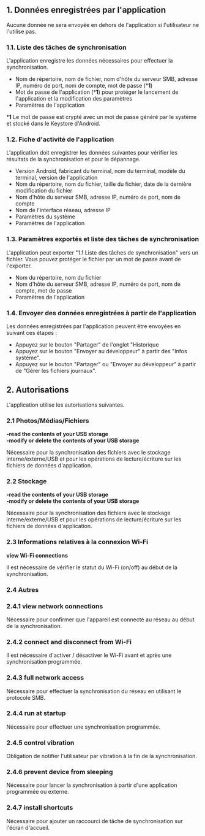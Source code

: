 ## 1. Données enregistrées par l'application

Aucune donnée ne sera envoyée en dehors de l'application si l'utilisateur ne l'utilise pas.

### 1.1. Liste des tâches de synchronisation

L'application enregistre les données nécessaires pour effectuer la synchronisation.

- Nom de répertoire, nom de fichier, nom d'hôte du serveur SMB, adresse IP, numéro de port, nom de compte, mot de passe (***1**)
- Mot de passe de l'application (***1**) pour protéger le lancement de l'application et la modification des paramètres
- Paramètres de l'application

***1** Le mot de passe est crypté avec un mot de passe généré par le système et stocké dans le Keystore d'Android.

### 1.2. Fiche d'activité de l'application

L'application doit enregistrer les données suivantes pour vérifier les résultats de la synchronisation et pour le dépannage.
- Version Android, fabricant du terminal, nom du terminal, modèle du terminal, version de l'application
- Nom du répertoire, nom du fichier, taille du fichier, date de la dernière modification du fichier
- Nom d'hôte du serveur SMB, adresse IP, numéro de port, nom de compte
- Nom de l'interface réseau, adresse IP
- Paramètres du système
- Paramètres de l'application

### 1.3. Paramètres exportés et liste des tâches de synchronisation

L'application peut exporter "1.1 Liste des tâches de synchronisation" vers un fichier. Vous pouvez protéger le fichier par un mot de passe avant de l'exporter.

- Nom du répertoire, nom du fichier
- Nom d'hôte du serveur SMB, adresse IP, numéro de port, nom de compte, mot de passe
- Paramètres de l'application

### 1.4. Envoyer des données enregistrées à partir de l'application

Les données enregistrées par l'application peuvent être envoyées en suivant ces étapes :

- Appuyez sur le bouton "Partager" de l'onglet "Historique
- Appuyez sur le bouton "Envoyer au développeur" à partir des "Infos système".
- Appuyez sur le bouton "Partager" ou "Envoyer au développeur" à partir de "Gérer les fichiers journaux".

## 2. Autorisations

L'application utilise les autorisations suivantes.

### 2.1 Photos/Médias/Fichiers

**-read the contents of your USB storage**  
**-modify or delete the contents of your USB storage**

Nécessaire pour la synchronisation des fichiers avec le stockage interne/externe/USB et pour les opérations de lecture/écriture sur les fichiers de données d'application.

### 2.2 Stockage

**-read the contents of your USB storage**  
**-modify or delete the contents of your USB storage**

Nécessaire pour la synchronisation des fichiers avec le stockage interne/externe/USB et pour les opérations de lecture/écriture sur les fichiers de données d'application.

### 2.3 Informations relatives à la connexion Wi-Fi

**view Wi-Fi connections**

Il est nécessaire de vérifier le statut du Wi-Fi (on/off) au début de la synchronisation.

### 2.4 Autres

### 2.4.1 view network connections

Nécessaire pour confirmer que l'appareil est connecté au réseau au début de la synchronisation.

### 2.4.2 connect and disconnect from Wi-Fi

Il est nécessaire d'activer / désactiver le Wi-Fi avant et après une synchronisation programmée.

### 2.4.3 full network access

Nécessaire pour effectuer la synchronisation du réseau en utilisant le protocole SMB.

### 2.4.4 run at startup

Nécessaire pour effectuer une synchronisation programmée.

### 2.4.5 control vibration

Obligation de notifier l'utilisateur par vibration à la fin de la synchronisation.

### 2.4.6 prevent device from sleeping

Nécessaire pour lancer la synchronisation à partir d'une application programmée ou externe.

### 2.4.7 install shortcuts

Nécessaire pour ajouter un raccourci de tâche de synchronisation sur l'écran d'accueil.

 